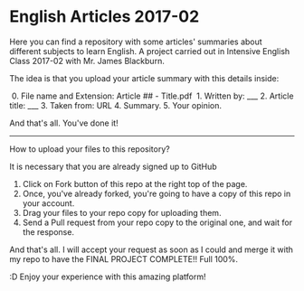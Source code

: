 # English Articles 2017-02
Here you can find a repository with some articles' summaries about different subjects to learn English. A project carried out in Intensive English Class 2017-02 with Mr. James Blackburn.

The idea is that you upload your article summary with this details inside:

  0. File name and Extension: Article ## - Title.pdf
  1. Written by: ___
  2. Article title: ___
  3. Taken from: URL
  4. Summary.
  5. Your opinion.
  
And that's all. You've done it!

----------------------------------------------------------------------------------------

How to upload your files to this repository?

It is necessary that you are already signed up to GitHub

 1. Click on Fork button of this repo at the right top of the page.
 2. Once, you've already forked, you're going to have a copy of this repo in your account.
 3. Drag your files to your repo copy for uploading them.
 4. Send a Pull request from your repo copy to the original one, and wait for the response.
 
 And that's all. I will accept your request as soon as I could and merge it with my repo to have the FINAL PROJECT COMPLETE!! Full 100%.
 
 :D Enjoy your experience with this amazing platform!
